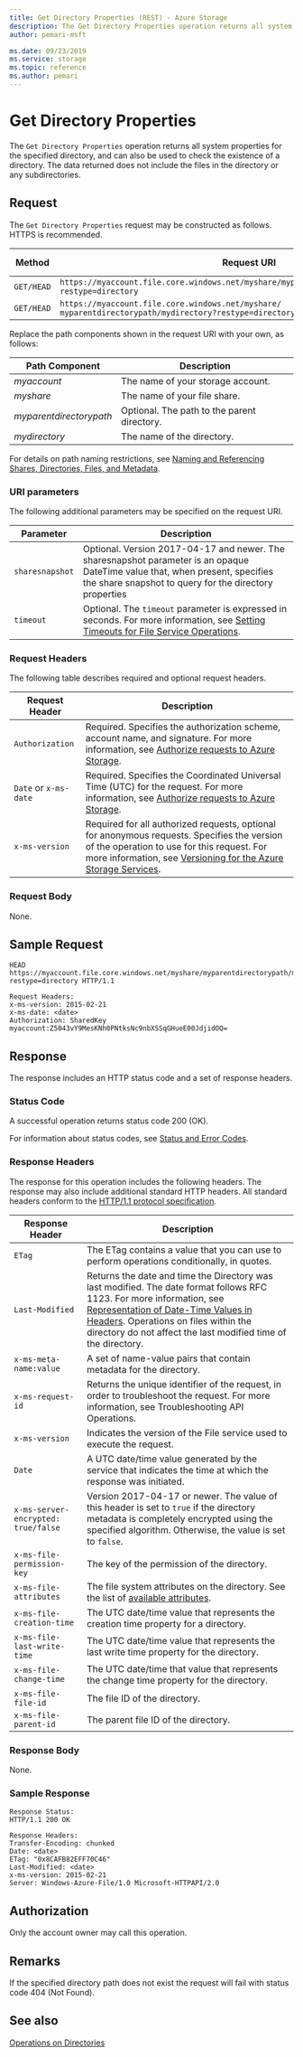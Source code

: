 ```yaml
---
title: Get Directory Properties (REST) - Azure Storage
description: The Get Directory Properties operation returns all system properties for the specified directory, and can also be used to check the existence of a directory. The data returned does not include the files in the directory or any subdirectories.
author: pemari-msft

ms.date: 09/23/2019
ms.service: storage
ms.topic: reference
ms.author: pemari
---
```


# Get Directory Properties

The `Get Directory Properties` operation returns all system properties for the specified directory, and can also be used to check the existence of a directory. The data returned does not include the files in the directory or any subdirectories.  
  
## Request  
 The `Get Directory Properties` request may be constructed as follows. HTTPS is recommended.  
  
|Method|Request URI|HTTP Version|  
|------------|-----------------|------------------|  
|`GET/HEAD`|`https://myaccount.file.core.windows.net/myshare/myparentdirectorypath/mydirectory?restype=directory`|HTTP/1.1|  
|`GET/HEAD`|`https://myaccount.file.core.windows.net/myshare/ myparentdirectorypath/mydirectory?restype=directory&sharesnapshot=<DateTime>`|HTTP/1.1|

 Replace the path components shown in the request URI with your own, as follows:  
  
|Path Component|Description|  
|--------------------|-----------------|  
|*myaccount*|The name of your storage account.|  
|*myshare*|The name of your file share.|  
|*myparentdirectorypath*|Optional. The path to the parent directory.|  
|*mydirectory*|The name of the directory.|  
  
 For details on path naming restrictions, see [Naming and Referencing Shares, Directories, Files, and Metadata](Naming-and-Referencing-Shares--Directories--Files--and-Metadata.md).  
  
### URI parameters  
 The following additional parameters may be specified on the request URI.  
  
|Parameter|Description|  
|---------------|-----------------|  
|`sharesnapshot`|Optional. Version 2017-04-17 and newer. The sharesnapshot parameter is an opaque DateTime value that, when present, specifies the share snapshot to query for the directory properties |
|`timeout`|Optional. The `timeout` parameter is expressed in seconds. For more information, see [Setting Timeouts for File Service Operations](Setting-Timeouts-for-File-Service-Operations.md).|  
  
### Request Headers  
 The following table describes required and optional request headers.  
  
|Request Header|Description|  
|--------------------|-----------------|  
|`Authorization`|Required. Specifies the authorization scheme, account name, and signature. For more information, see [Authorize requests to Azure Storage](authorize-requests-to-azure-storage.md).|  
|`Date` or `x-ms-date`|Required. Specifies the Coordinated Universal Time (UTC) for the request. For more information, see [Authorize requests to Azure Storage](authorize-requests-to-azure-storage.md).|  
|`x-ms-version`|Required for all authorized requests, optional for anonymous requests. Specifies the version of the operation to use for this request. For more information, see [Versioning for the Azure Storage Services](Versioning-for-the-Azure-Storage-Services.md).|  
  
### Request Body  
 None.  
  
## Sample Request  
  
```  
HEAD https://myaccount.file.core.windows.net/myshare/myparentdirectorypath/mydirectory?restype=directory HTTP/1.1  
  
Request Headers:  
x-ms-version: 2015-02-21  
x-ms-date: <date>  
Authorization: SharedKey myaccount:Z5043vY9MesKNh0PNtksNc9nbXSSqGHueE00JdjidOQ=  
```  
  
## Response  
 The response includes an HTTP status code and a set of response headers.  
  
### Status Code  
 A successful operation returns status code 200 (OK).  
  
 For information about status codes, see [Status and Error Codes](Status-and-Error-Codes2.md).  
  
### Response Headers  
 The response for this operation includes the following headers. The response may also include additional standard HTTP headers. All standard headers conform to the [HTTP/1.1 protocol specification](http://go.microsoft.com/fwlink/?linkid=150478).  
  
|Response Header|Description|  
|---------------------|-----------------|  
|`ETag`|The ETag contains a value that you can use to perform operations conditionally, in quotes.|  
|`Last-Modified`|Returns the date and time the Directory was last modified. The date format follows RFC 1123. For more information, see [Representation of Date-Time Values in Headers](Representation-of-Date-Time-Values-in-Headers.md). Operations on files within the directory do not affect the last modified time of the directory.|  
|`x-ms-meta-name:value`|A set of name-value pairs that contain metadata for the directory.|  
|`x-ms-request-id`|Returns the unique identifier of the request, in order to troubleshoot the request. For more information, see Troubleshooting API Operations.|  
|`x-ms-version`|Indicates the version of the File service used to execute the request.|  
|`Date`|A UTC date/time value generated by the service that indicates the time at which the response was initiated.|  
|`x-ms-server-encrypted: true/false`|Version 2017-04-17 or newer. The value of this header is set to `true` if the directory metadata is completely encrypted using the specified algorithm. Otherwise, the value is set to `false`.|  
| `x-ms-file-permission-key` | The key of the permission of the directory. |
| `x-ms-file-attributes` | The file system attributes on the directory. See the list of [available attributes](#authorization). |
| `x-ms-file-creation-time` | The UTC date/time value that represents the creation time property for a directory. |
| `x-ms-file-last-write-time` | The UTC date/time value that represents the last write time property for the directory.  |
| `x-ms-file-change-time` | The UTC date/time that value that represents the change time property for the directory. |
| `x-ms-file-file-id` | The file ID of the directory. |
| `x-ms-file-parent-id` | The parent file ID of the directory. |
  
### Response Body  
 None.  
  
### Sample Response  
  
```  
Response Status:  
HTTP/1.1 200 OK  
  
Response Headers:  
Transfer-Encoding: chunked  
Date: <date>  
ETag: "0x8CAFB82EFF70C46"  
Last-Modified: <date>  
x-ms-version: 2015-02-21  
Server: Windows-Azure-File/1.0 Microsoft-HTTPAPI/2.0  
```  
  
## Authorization  
 Only the account owner may call this operation.  
  
## Remarks  
 If the specified directory path does not exist the request will fail with status code 404 (Not Found).  
  
## See also  
 [Operations on Directories](Operations-on-Directories.md)
